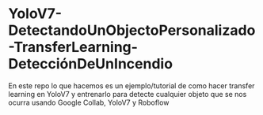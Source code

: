 # YoloV7-DetectandoUnObjectoPersonalizado-TransferLearning-DetecciónDeUnIncendio

En este repo lo que hacemos es un ejemplo/tutorial de como hacer transfer learning en YoloV7 y entrenarlo para detecte cualquier objeto que se nos ocurra usando Google Collab, YoloV7 y Roboflow
